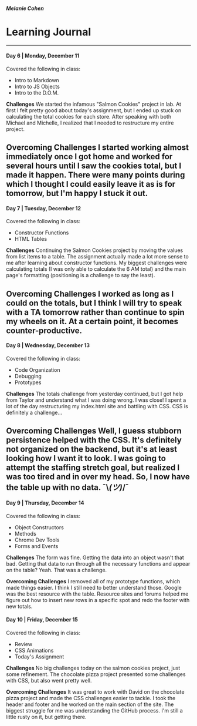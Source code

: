 ##### Melanie Cohen
# Learning Journal
------------------
#### Day 6 | Monday, December 11
Covered the following in class:
- Intro to Markdown
- Intro to JS Objects
- Intro to the D.O.M.

**Challenges**
We started the infamous "Salmon Cookies" project in lab. At first I felt pretty good about today's assignment, but I ended up stuck on calculating the total cookies for each store. After speaking with both Michael and Michelle, I realized that I needed to restructure my entire project.

**Overcoming Challenges**
I started working almost immediately once I got home and worked for several hours until I saw the cookies total, but I made it happen. There were many points during which I thought I could easily leave it as is for tomorrow, but I'm happy I stuck it out.
----
#### Day 7 | Tuesday, December 12
Covered the following in class:
- Constructor Functions
- HTML Tables

**Challenges**
Continuing the Salmon Cookies project by moving the values from list items to a table. The assignment actually made a lot more sense to me after learning about constructor functions. My biggest challenges were calculating totals (I was only able to calculate the 6 AM total) and the main page's formatting (positioning is a challenge to say the least).

**Overcoming Challenges**
I worked as long as I could on the totals, but I think I will try to speak with a TA tomorrow rather than continue to spin my wheels on it. At a certain point, it becomes counter-productive.
----
#### Day 8 | Wednesday, December 13
Covered the following in class:
- Code Organization
- Debugging
- Prototypes

**Challenges**
The totals challenge from yesterday continued, but I got help from Taylor and understand what I was doing wrong. I was close! I spent a lot of the day restructuring my index.html site and battling with CSS. CSS is definitely a challenge...

**Overcoming Challenges**
Well, I guess stubborn persistence helped with the CSS. It's definitely not organized on the backend, but it's at least looking how I want it to look. I was going to attempt the staffing stretch goal, but realized I was too tired and in over my head. So, I now have the table up with no data. ¯\\_(ツ)_/¯
----
#### Day 9 | Thursday, December 14
Covered the following in class:
- Object Constructors
- Methods
- Chrome Dev Tools
- Forms and Events

**Challenges**
The form was fine. Getting the data into an object wasn't that bad. Getting that data to run through all the necessary functions and appear on the table? Yeah. That was a challenge.

**Overcoming Challenges**
I removed all of my prototype functions, which made things easier. I think I still need to better understand those. Google was the best resource with the table. Resource sites and forums helped me figure out how to insert new rows in a specific spot and redo the footer with new totals.

#### Day 10 | Friday, December 15
Covered the following in class:
- Review
- CSS Animations
- Today's Assignment

**Challenges**
No big challenges today on the salmon cookies project, just some refinement. The chocolate pizza project presented some challenges with CSS, but also went pretty well.

**Overcoming Challenges**
It was great to work with David on the chocolate pizza project and made the CSS challenges easier to tackle. I took the header and footer and he worked on the main section of the site. The biggest struggle for me was understanding the GitHub process. I'm still a little rusty on it, but getting there.
